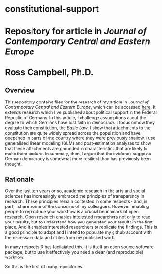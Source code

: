 # constitutional-support

# Repository for article in *Journal of Contemporary Central and Eastern Europe* <br/> <br/> Ross Campbell, Ph.D. 

## Overview ##

This repository contains files for the research of my article in *Journal of Contemporary Central and Eastern Europe*, which can be accessed [here](https://www.tandfonline.com/eprint/8BWNMYNC8AYX6RFASES9/full?target=10.1080/25739638.2020.1833562). It extends research which I've published about political support in the Federal Republic of Germany. In this article, I challenge assumptions about the degree to which Germans have lost faith in democracy. I focus onhow they evaluate their constitution, the *Basic Law*. I show that attachments to the constitution are quite widely spread across the population and have deepened in parts of the country where they were previously shallow. I use generalised linear modeling (GLM) and post-estimation analyses to show that these attachments are grounded in characteristics that are likely to make them endure. In summary, then, I argue that the evidence suggests German democracy is somewhat more resilient than has previously been thought. 

## Rationale ##

Over the last ten years or so, academic research in the arts and social sciences has increasingly embraced the principles of transparency in research. These principles remain contested in some respects - and, in part, I share some of the concerns of my colleagues. However, enabling people to reproduce your workflow is a crucial benchmark of open research. Open research enables interested researchers not only to read your results, but to understand how you generated your results in the first place. And it enables interested researchers to replicate the findings. This is a good principle to adopt and I intend to populate my github account with the necessary data and r files from my published work.

In many respects R has facilatated this. It is itself an open source software package, but to use it effectively you need a clear (and reproducible) workflow.

So this is the first of many repositories. 
